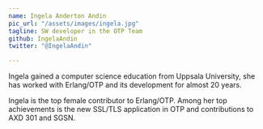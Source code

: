 ```yaml
---
name: Ingela Anderton Andin
pic_url: "/assets/images/ingela.jpg"
tagline: SW developer in the OTP Team
github: IngelaAndin
twitter: "@IngelaAndin"

---
```

Ingela gained a computer science education from Uppsala University, she has worked with Erlang/OTP and its development for almost 20 years.

Ingela is the top female contributor to Erlang/OTP. Among her top achievements is the new SSL/TLS application in OTP and contributions to AXD 301 and SGSN.
